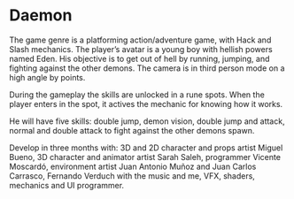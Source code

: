 # Daemon

The game genre is a platforming action/adventure game, with Hack and Slash mechanics. 
The player’s avatar is a young boy with hellish powers named Eden. His objective is to get out of hell by running, jumping, and fighting against the other demons. The camera is in third person mode on a high angle by points.

During the gameplay the skills are unlocked in a rune spots. When the player enters in the spot, it actives the mechanic for knowing how it works.

He will have five skills: double jump, demon vision, double jump and attack, normal and double attack to fight against the other demons spawn. 

Develop in three months with: 3D and 2D character and props artist Miguel Bueno, 3D character and animator artist Sarah Saleh, programmer Vicente Moscardó, environment artist Juan Antonio Muñoz and Juan Carlos Carrasco, Fernando Verduch with the music and me, VFX, shaders, mechanics and UI programmer.

